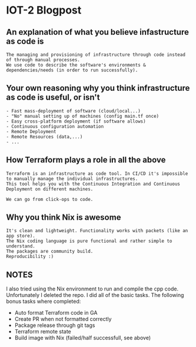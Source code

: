 # IOT-2 Blogpost

## An explanation of what you believe infastructure as code is
```
The managing and provisioning of infrastructure through code instead of through manual processes.
We use code to describe the software's environments & dependencies/needs (in order to run successfully).
```

## Your own reasoning why you think infrastructure as code is useful, or isn't
```
- Fast mass-deployment of software (cloud/local...)
- "No" manual setting up of machines (config main.tf once)
- Easy cross-platform deployment (if software allows)
- Continuous configuration automation
- Remote Deployment
- Remote Resources (data,...)
- ...
```

## How Terraform plays a role in all the above
```
Terraform is an infrastructure as code tool. In CI/CD it's impossible to manually manage the individual infrastructures.
This tool helps you with the Continuous Integration and Continuous Deployment on different machines.

We can go from click-ops to code.
```

## Why you think Nix is awesome
```
It's clean and lightweight. Functionality works with packets (like an app store).
The Nix coding language is pure functional and rather simple to understand.
The packages are community build.
Reproducibility :)
```

## NOTES
I also tried using the Nix environment to run and compile the cpp code. Unfortunately I deleted the repo.
I did all of the basic tasks.
The following bonus tasks where completed:
- Auto format Terraform code in GA
- Create PR when not formatted correctly
- Package release through git tags
- Terraform remote state
- Build image with Nix (failed/half successfull, see above)
